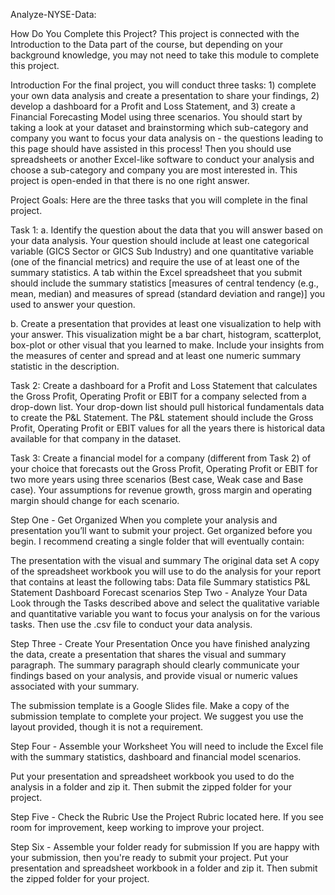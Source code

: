 Analyze-NYSE-Data:

How Do You Complete this Project? This project is connected with the Introduction to the Data part of the course, but depending on your background knowledge, you may not need to take this module to complete this project.

Introduction For the final project, you will conduct three tasks: 1) complete your own data analysis and create a presentation to share your findings, 2) develop a dashboard for a Profit and Loss Statement, and 3) create a Financial Forecasting Model using three scenarios. You should start by taking a look at your dataset and brainstorming which sub-category and company you want to focus your data analysis on - the questions leading to this page should have assisted in this process! Then you should use spreadsheets or another Excel-like software to conduct your analysis and choose a sub-category and company you are most interested in. This project is open-ended in that there is no one right answer.

Project Goals: Here are the three tasks that you will complete in the final project.

Task 1: a. Identify the question about the data that you will answer based on your data analysis. Your question should include at least one categorical variable (GICS Sector or GICS Sub Industry) and one quantitative variable (one of the financial metrics) and require the use of at least one of the summary statistics. A tab within the Excel spreadsheet that you submit should include the summary statistics [measures of central tendency (e.g., mean, median) and measures of spread (standard deviation and range)] you used to answer your question.

b. Create a presentation that provides at least one visualization to help with your answer. This visualization might be a bar chart, histogram, scatterplot, box-plot or other visual that you learned to make. Include your insights from the measures of center and spread and at least one numeric summary statistic in the description.

Task 2: Create a dashboard for a Profit and Loss Statement that calculates the Gross Profit, Operating Profit or EBIT for a company selected from a drop-down list. Your drop-down list should pull historical fundamentals data to create the P&L Statement. The P&L statement should include the Gross Profit, Operating Profit or EBIT values for all the years there is historical data available for that company in the dataset.

Task 3: Create a financial model for a company (different from Task 2) of your choice that forecasts out the Gross Profit, Operating Profit or EBIT for two more years using three scenarios (Best case, Weak case and Base case). Your assumptions for revenue growth, gross margin and operating margin should change for each scenario.

Step One - Get Organized When you complete your analysis and presentation you’ll want to submit your project. Get organized before you begin. I recommend creating a single folder that will eventually contain:

The presentation with the visual and summary The original data set A copy of the spreadsheet workbook you will use to do the analysis for your report that contains at least the following tabs: Data file Summary statistics P&L Statement Dashboard Forecast scenarios Step Two - Analyze Your Data Look through the Tasks described above and select the qualitative variable and quantitative variable you want to focus your analysis on for the various tasks. Then use the .csv file to conduct your data analysis.

Step Three - Create Your Presentation Once you have finished analyzing the data, create a presentation that shares the visual and summary paragraph. The summary paragraph should clearly communicate your findings based on your analysis, and provide visual or numeric values associated with your summary.

The submission template is a Google Slides file. Make a copy of the submission template to complete your project. We suggest you use the layout provided, though it is not a requirement.

Step Four - Assemble your Worksheet You will need to include the Excel file with the summary statistics, dashboard and financial model scenarios.

Put your presentation and spreadsheet workbook you used to do the analysis in a folder and zip it. Then submit the zipped folder for your project.

Step Five - Check the Rubric Use the Project Rubric located here. If you see room for improvement, keep working to improve your project.

Step Six - Assemble your folder ready for submission If you are happy with your submission, then you're ready to submit your project. Put your presentation and spreadsheet workbook in a folder and zip it. Then submit the zipped folder for your project.
